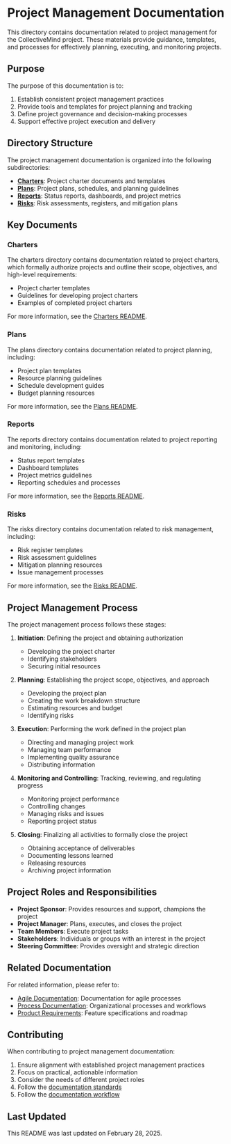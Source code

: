 # Project Management Documentation

This directory contains documentation related to project management for the CollectiveMind project. These materials provide guidance, templates, and processes for effectively planning, executing, and monitoring projects.

## Purpose

The purpose of this documentation is to:

1. Establish consistent project management practices
2. Provide tools and templates for project planning and tracking
3. Define project governance and decision-making processes
4. Support effective project execution and delivery

## Directory Structure

The project management documentation is organized into the following subdirectories:

- **[Charters](./charters/)**: Project charter documents and templates
- **[Plans](./plans/)**: Project plans, schedules, and planning guidelines
- **[Reports](./reports/)**: Status reports, dashboards, and project metrics
- **[Risks](./risks/)**: Risk assessments, registers, and mitigation plans

## Key Documents

### Charters

The charters directory contains documentation related to project charters, which formally authorize projects and outline their scope, objectives, and high-level requirements:

- Project charter templates
- Guidelines for developing project charters
- Examples of completed project charters

For more information, see the [Charters README](./charters/README.md).

### Plans

The plans directory contains documentation related to project planning, including:

- Project plan templates
- Resource planning guidelines
- Schedule development guides
- Budget planning resources

For more information, see the [Plans README](./plans/README.md).

### Reports

The reports directory contains documentation related to project reporting and monitoring, including:

- Status report templates
- Dashboard templates
- Project metrics guidelines
- Reporting schedules and processes

For more information, see the [Reports README](./reports/README.md).

### Risks

The risks directory contains documentation related to risk management, including:

- Risk register templates
- Risk assessment guidelines
- Mitigation planning resources
- Issue management processes

For more information, see the [Risks README](./risks/README.md).

## Project Management Process

The project management process follows these stages:

1. **Initiation**: Defining the project and obtaining authorization
   - Developing the project charter
   - Identifying stakeholders
   - Securing initial resources

2. **Planning**: Establishing the project scope, objectives, and approach
   - Developing the project plan
   - Creating the work breakdown structure
   - Estimating resources and budget
   - Identifying risks

3. **Execution**: Performing the work defined in the project plan
   - Directing and managing project work
   - Managing team performance
   - Implementing quality assurance
   - Distributing information

4. **Monitoring and Controlling**: Tracking, reviewing, and regulating progress
   - Monitoring project performance
   - Controlling changes
   - Managing risks and issues
   - Reporting project status

5. **Closing**: Finalizing all activities to formally close the project
   - Obtaining acceptance of deliverables
   - Documenting lessons learned
   - Releasing resources
   - Archiving project information

## Project Roles and Responsibilities

- **Project Sponsor**: Provides resources and support, champions the project
- **Project Manager**: Plans, executes, and closes the project
- **Team Members**: Execute project tasks
- **Stakeholders**: Individuals or groups with an interest in the project
- **Steering Committee**: Provides oversight and strategic direction

## Related Documentation

For related information, please refer to:

- [Agile Documentation](../agile/): Documentation for agile processes
- [Process Documentation](../process/): Organizational processes and workflows
- [Product Requirements](../product-requirements/): Feature specifications and roadmap

## Contributing

When contributing to project management documentation:

1. Ensure alignment with established project management practices
2. Focus on practical, actionable information
3. Consider the needs of different project roles
4. Follow the [documentation standards](../process/standards/documentation-standards.md)
5. Follow the [documentation workflow](../process/workflows/documentation-workflow.md)

## Last Updated

This README was last updated on February 28, 2025. 